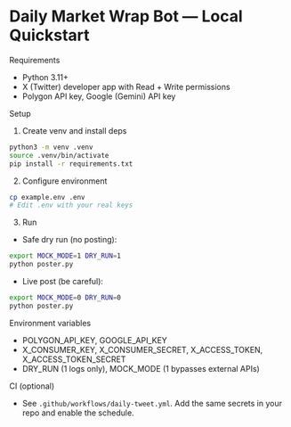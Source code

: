 # Daily Market Wrap Bot — Local Quickstart

Requirements
- Python 3.11+
- X (Twitter) developer app with Read + Write permissions
- Polygon API key, Google (Gemini) API key

Setup
1) Create venv and install deps
```bash
python3 -m venv .venv
source .venv/bin/activate
pip install -r requirements.txt
```

2) Configure environment
```bash
cp example.env .env
# Edit .env with your real keys
```

3) Run
- Safe dry run (no posting):
```bash
export MOCK_MODE=1 DRY_RUN=1
python poster.py
```
- Live post (be careful):
```bash
export MOCK_MODE=0 DRY_RUN=0
python poster.py
```

Environment variables
- POLYGON_API_KEY, GOOGLE_API_KEY
- X_CONSUMER_KEY, X_CONSUMER_SECRET, X_ACCESS_TOKEN, X_ACCESS_TOKEN_SECRET
- DRY_RUN (1 logs only), MOCK_MODE (1 bypasses external APIs)

CI (optional)
- See `.github/workflows/daily-tweet.yml`. Add the same secrets in your repo and enable the schedule.
